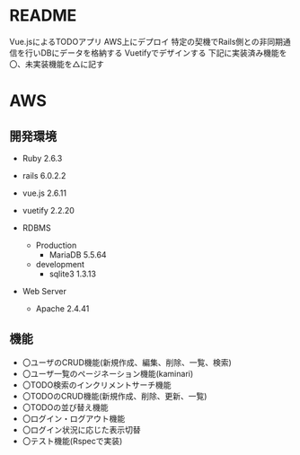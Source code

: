 # README
Vue.jsによるTODOアプリ
AWS上にデプロイ
特定の契機でRails側との非同期通信を行いDBにデータを格納する
Vuetifyでデザインする
下記に実装済み機能を〇、未実装機能を△に記す

# AWS

## 開発環境
- Ruby 2.6.3
- rails 6.0.2.2
- vue.js 2.6.11
- vuetify 2.2.20

- RDBMS
  - Production
    - MariaDB 5.5.64
  - development
    - sqlite3 1.3.13

- Web Server
  - Apache 2.4.41


## 機能
- 〇ユーザのCRUD機能(新規作成、編集、削除、一覧、検索)
- 〇ユーザ一覧のページネーション機能(kaminari)
- 〇TODO検索のインクリメントサーチ機能
- 〇TODOのCRUD機能(新規作成、削除、更新、一覧)
- 〇TODOの並び替え機能
- 〇ログイン・ログアウト機能
- 〇ログイン状況に応じた表示切替
- 〇テスト機能(Rspecで実装)

